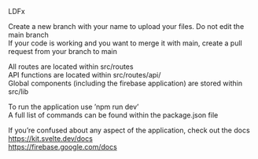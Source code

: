 LDFx

Create a new branch with your name to upload your files. Do not edit the main branch <br>
If your code is working and you want to merge it with main, create a pull request from your branch to main <br>

All routes are located within src/routes <br>
API functions are located within src/routes/api/ <br>
Global components (including the firebase application) are stored within src/lib <br>

To run the application use ’npm run dev’ <br>
A full list of commands can be found within the package.json file <br>

If you’re confused about any aspect of the application, check out the docs <br>
https://kit.svelte.dev/docs <br>
https://firebase.google.com/docs <br>
